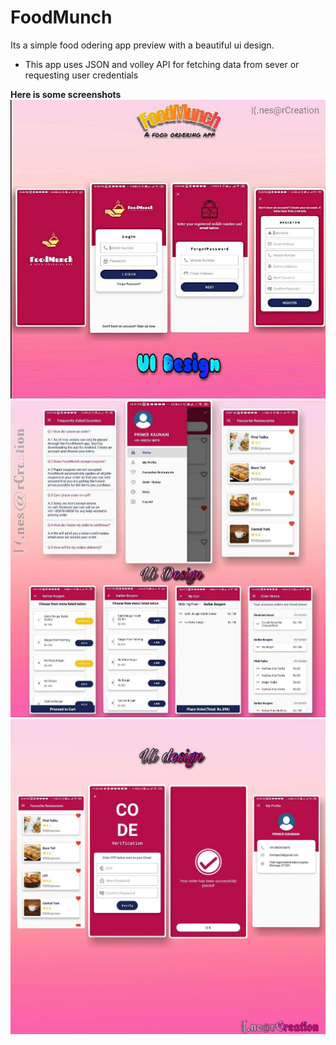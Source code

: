 # FoodMunch
 Its a simple food odering app preview with a beautiful ui design.

 * This app uses JSON and volley API for fetching data from sever or requesting user credentials
 
 **Here is some screenshots**
 ![](AppImages/food_runner_ui_image_collage_3.jpg)
 ![](AppImages/food_runner_ui_image_collage.jpg)
 ![](AppImages/food_runner_ui_image_collage_2.jpg)
